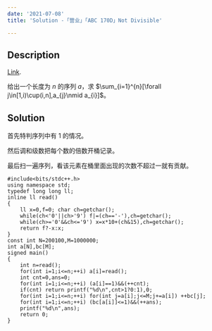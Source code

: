 ```yaml
---
date: '2021-07-08'
title: 'Solution -「营业」「ABC 170D」Not Divisible'

---
```


## Description

[Link](https://atcoder.jp/contests/abc170/tasks/abc170_d).

给出一个长度为 $n$ 的序列 $a$，求 $\sum_{i=1}^{n}[\forall j\in[1,i)\cup(i,n],a_{j}\nmid a_{i}]$。

## Solution

首先特判序列中有 $1$ 的情况。

然后调和级数把每个数的倍数开桶记录。

最后扫一遍序列，看该元素在桶里面出现的次数不超过一就有贡献。

```cpp[class="line-numbers"]
#include<bits/stdc++.h>
using namespace std;
typedef long long ll;
inline ll read()
{
	ll x=0,f=0; char ch=getchar();
	while(ch<'0'||ch>'9') f|=(ch=='-'),ch=getchar();
	while(ch>='0'&&ch<='9') x=x*10+(ch&15),ch=getchar();
	return f?-x:x;
}
const int N=200100,M=1000000;
int a[N],bc[M];
signed main()
{
	int n=read();
	for(int i=1;i<=n;++i) a[i]=read();
	int cnt=0,ans=0;
	for(int i=1;i<=n;++i) (a[i]==1)&&(++cnt);
	if(cnt) return printf("%d\n",cnt>1?0:1),0;
	for(int i=1;i<=n;++i) for(int j=a[i];j<=M;j+=a[i]) ++bc[j];
	for(int i=1;i<=n;++i) (bc[a[i]]<=1)&&(++ans);
	printf("%d\n",ans);
	return 0;
}
```